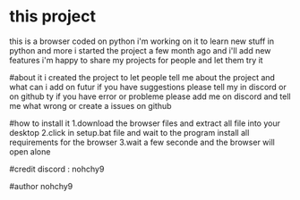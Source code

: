 # this project
this is a browser coded on python i'm working on it to learn new stuff in python and more
i started the project a few month ago and i'll add new features
i'm happy to share my projects for people and let them try it

#about it
i created the project to let people tell me about the project and what can i add on futur
if you have suggestions please tell my in discord or on github ty
if you have error or probleme please add me on discord and tell me what wrong
or create a issues on github 



#how to install it
1.download the browser files and extract all file into your desktop
2.click in setup.bat file and wait to the program install all requirements for the browser
3.wait a few seconde and the browser will open alone



#credit
discord : nohchy9


#author
nohchy9
